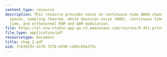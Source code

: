 ```yaml
---
content_type: resource
description: This resource provides notes on continuous-time AWGN channel model, signal
  spaces, sampling theorem, white Gaussian noise (WGN), continuous time to discrete
  time, and orthonormal PAM and QAM modulation.
file: https://ol-ocw-studio-app-qa.s3.amazonaws.com/courses/6-451-principles-of-digital-communication-ii-spring-2005/7cb3929341f072786598cd05c69a3f5c_chap_2.pdf
file_type: application/pdf
resourcetype: Document
title: chap_2.pdf
uid: 7cb39293-41f0-7278-6598-cd05c69a3f5c
---
```

